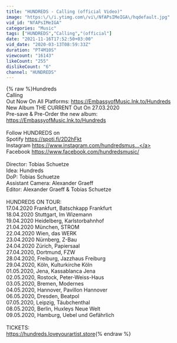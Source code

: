 ```yaml
---
title: "HUNDREDS - Calling (official Video)"
image: "https:\/\/i.ytimg.com\/vi\/NfAPsIMeIGA\/hqdefault.jpg"
vid_id: "NfAPsIMeIGA"
categories: "Music"
tags: ["HUNDREDS","Calling","(official"]
date: "2021-11-16T17:52:50+03:00"
vid_date: "2020-03-13T08:59:33Z"
duration: "PT4M10S"
viewcount: "16143"
likeCount: "255"
dislikeCount: "6"
channel: "HUNDREDS"
---
```

{% raw %}Hundreds<br />Calling<br />Out Now On All Platforms: <a rel="nofollow" target="blank" href="https://EmbassyofMusic.lnk.to/Hundreds">https://EmbassyofMusic.lnk.to/Hundreds</a><br />New Album THE CURRENT Out On 27.03.2020<br />Pre-save &amp; Pre-Order the new album: <a rel="nofollow" target="blank" href="https://EmbassyofMusic.lnk.to/Hundreds">https://EmbassyofMusic.lnk.to/Hundreds</a><br /><br />Follow HUNDREDS on<br />Spotify <a rel="nofollow" target="blank" href="https://spoti.fi/2D2hFkt">https://spoti.fi/2D2hFkt</a> <br />Instagram <a rel="nofollow" target="blank" href="https://www.instagram.com/hundredsmus...">https://www.instagram.com/hundredsmus...</a><br />Facebook <a rel="nofollow" target="blank" href="https://www.facebook.com/hundredsmusic/">https://www.facebook.com/hundredsmusic/</a> <br /><br />Director: Tobias Schuetze<br />Idea: Hundreds<br />DoP: Tobias Schuetze<br />Assistant Camera: Alexander Graeff<br />Editor: Alexander Graeff &amp; Tobias Schuetze<br /><br />HUNDREDS ON TOUR:<br />17.04.2020 Frankfurt, Batschkapp Frankfurt<br />18.04.2020 Stuttgart, Im Wizemann<br />19.04.2020 Heidelberg, Karlstorbahnhof<br />21.04.2020 München, STROM<br />22.04.2020 Wien, das WERK<br />23.04.2020 Nürnberg, Z-Bau<br />24.04.2020 Zürich, Papiersaal<br />27.04.2020, Dortmund, FZW<br />28.04.2020, Freiburg, Jazzhaus Freiburg<br />29.04.2020, Köln, Kulturkirche Köln<br />01.05.2020, Jena, Kassablanca Jena<br />02.05.2020, Rostock, Peter-Weiss-Haus<br />03.05.2020, Bremen, Modernes<br />04.05.2020, Hannover, Pavillon Hannover<br />06.05.2020, Dresden, Beatpol<br />07.05.2020, Leipzig, Täubchenthal<br />08.05.2020, Berlin, Huxleys Neue Welt<br />09.05.2020, Hamburg, Uebel und Gefährlich<br /><br />TICKETS:<br /><a rel="nofollow" target="blank" href="https://hundreds.loveyourartist.store">https://hundreds.loveyourartist.store</a>{% endraw %}
